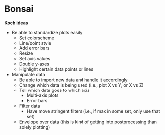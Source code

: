 # Bonsai

__Koch ideas__
* Be able to standardize plots easily
  * Set colorscheme
  * Line/point style
  * Add error bars
  * Resize
  * Set axis values
  * Double y-axes
  * Highlight certain data points or lines
* Manipulate data
  * Be able to import new data and handle it accordingly
  * Change which data is being used (i.e., plot X vs Y, or X vs Z)
  * Tell which data goes to which axis
    * Multi-axis plots
    * Error bars
  * Filter data
    * Have move stringent filters (i.e., if max in some set, only use that set)
  * Envelope over data (this is kind of getting into postprocessing than solely plotting)
